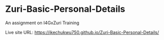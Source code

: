# Zuri-Basic-Personal-Details
An assignment on I4GxZuri Training 

Live site URL: https://ikechukwu750.github.io/Zuri-Basic-Personal-Details/
